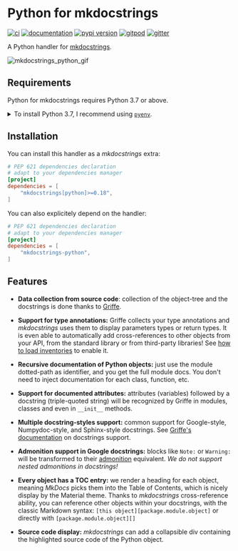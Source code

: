 # Python for mkdocstrings

[![ci](https://github.com/mkdocstrings/python/workflows/ci/badge.svg)](https://github.com/mkdocstrings/python/actions?query=workflow%3Aci)
[![documentation](https://img.shields.io/badge/docs-mkdocs%20material-blue.svg?style=flat)](https://mkdocstrings.github.io/python/)
[![pypi version](https://img.shields.io/pypi/v/python.svg)](https://pypi.org/project/python/)
[![gitpod](https://img.shields.io/badge/gitpod-workspace-blue.svg?style=flat)](https://gitpod.io/#https://github.com/mkdocstrings/python)
[![gitter](https://badges.gitter.im/join%20chat.svg)](https://gitter.im/python/community)

A Python handler for [mkdocstrings](https://github.com/mkdocstrings/mkdocstrings).

<!-- TODO: update the GIF with a more recent screen capture. Maybe use mp4 instead -->
![mkdocstrings_python_gif](https://user-images.githubusercontent.com/3999221/77157838-7184db80-6aa2-11ea-9f9a-fe77405202de.gif)

## Requirements

Python for mkdocstrings requires Python 3.7 or above.

<details>
<summary>To install Python 3.7, I recommend using <a href="https://github.com/pyenv/pyenv"><code>pyenv</code></a>.</summary>

```bash
# install pyenv
git clone https://github.com/pyenv/pyenv ~/.pyenv

# setup pyenv (you should also put these three lines in .bashrc or similar)
export PATH="${HOME}/.pyenv/bin:${PATH}"
export PYENV_ROOT="${HOME}/.pyenv"
eval "$(pyenv init -)"

# install Python 3.7
pyenv install 3.7.12

# make it available globally
pyenv global system 3.7.12
```
</details>

## Installation

You can install this handler as a *mkdocstrings* extra:

```toml
# PEP 621 dependencies declaration
# adapt to your dependencies manager
[project]
dependencies = [
    "mkdocstrings[python]>=0.18",
]
```

You can also explicitely depend on the handler:

```toml
# PEP 621 dependencies declaration
# adapt to your dependencies manager
[project]
dependencies = [
    "mkdocstrings-python",
]
```

## Features

- **Data collection from source code**: collection of the object-tree and the docstrings is done thanks to
  [Griffe](https://github.com/mkdocstrings/griffe).

- **Support for type annotations:** Griffe collects your type annotations and *mkdocstrings* uses them
  to display parameters types or return types. It is even able to automatically add cross-references
  to other objects from your API, from the standard library or from third-party libraries!
  See [how to load inventories](https://mkdocstrings.github.io/usage/#cross-references-to-other-projects-inventories) to enable it.

- **Recursive documentation of Python objects:** just use the module dotted-path as identifier, and you get the full
  module docs. You don't need to inject documentation for each class, function, etc.

- **Support for documented attributes:** attributes (variables) followed by a docstring (triple-quoted string) will
  be recognized by Griffe in modules, classes and even in `__init__` methods.

- **Multiple docstring-styles support:** common support for Google-style, Numpydoc-style,
  and Sphinx-style docstrings. See [Griffe's documentation](https://mkdocstrings.github.io/griffe/docstrings/) on docstrings support.

- **Admonition support in Google docstrings:** blocks like `Note:` or `Warning:` will be transformed
  to their [admonition](https://squidfunk.github.io/mkdocs-material/reference/admonitions/) equivalent.
  *We do not support nested admonitions in docstrings!*

- **Every object has a TOC entry:** we render a heading for each object, meaning *MkDocs* picks them into the Table
  of Contents, which is nicely display by the Material theme. Thanks to *mkdocstrings* cross-reference ability,
  you can reference other objects within your docstrings, with the classic Markdown syntax:
  `[this object][package.module.object]` or directly with `[package.module.object][]`

- **Source code display:** *mkdocstrings* can add a collapsible div containing the highlighted source code
  of the Python object.
